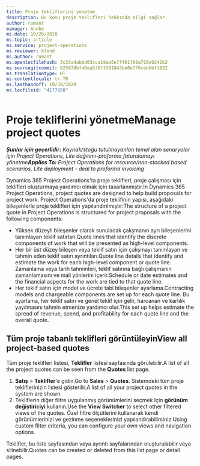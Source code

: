 ```yaml
---
title: Proje tekliflerini yönetme
description: Bu konu proje teklifleri hakkında bilgi sağlar.
author: rumant
manager: Annbe
ms.date: 10/26/2020
ms.topic: article
ms.service: project-operations
ms.reviewer: kfend
ms.author: rumant
ms.openlocfilehash: 3c33adabbd03cca19ae5e7f401f08a716e9242b2
ms.sourcegitcommit: 625878bf48ea530f3381843be0e778cebbbf1922
ms.translationtype: HT
ms.contentlocale: tr-TR
ms.lasthandoff: 10/30/2020
ms.locfileid: "4177850"
---
```

# <a name="manage-project-quotes"></a><span data-ttu-id="fb299-103">Proje tekliflerini yönetme</span><span class="sxs-lookup"><span data-stu-id="fb299-103">Manage project quotes</span></span>

<span data-ttu-id="fb299-104">_**Şunlar için geçerlidir:** Kaynak/stoğu tutulmayanları temel alan senaryolar için Project Operations, Lite dağıtımı-proforma faturalamayı yönetme_</span><span class="sxs-lookup"><span data-stu-id="fb299-104">_**Applies To:** Project Operations for resource/non-stocked based scenarios, Lite deployment - deal to proforma invoicing_</span></span>

<span data-ttu-id="fb299-105">Dynamics 365 Project Operations'ta proje teklifleri, proje çalışması için teklifleri oluşturmaya yardımcı olmak için tasarlanmıştır.</span><span class="sxs-lookup"><span data-stu-id="fb299-105">In Dynamics 365 Project Operations, project quotes are designed to help build proposals for project work.</span></span> <span data-ttu-id="fb299-106">Project Operations'da proje teklifinin yapısı, aşağıdaki bileşenlerle proje teklifleri için yapılandırılmıştır:</span><span class="sxs-lookup"><span data-stu-id="fb299-106">The structure of a project quote in Project Operations is structured for project proposals with the following components:</span></span>

  - <span data-ttu-id="fb299-107">Yüksek düzeyli bileşenler olarak sunulacak çalışmanın ayrı bileşenlerini tanımlayan teklif satırları.</span><span class="sxs-lookup"><span data-stu-id="fb299-107">Quote lines that identify the discrete components of work that will be presented as high-level components.</span></span>
  - <span data-ttu-id="fb299-108">Her bir üst düzey bileşen veya teklif satırı için çalışmayı tanımlayan ve tahmin eden teklif satırı ayrıntıları.</span><span class="sxs-lookup"><span data-stu-id="fb299-108">Quote line details that identify and estimate the work for each high-level component or quote line.</span></span> <span data-ttu-id="fb299-109">Zamanlama veya tarih tahminleri, teklif satırına bağlı çalışmanın zamanlamasını ve mali yönlerini içerir.</span><span class="sxs-lookup"><span data-stu-id="fb299-109">Schedule or date estimates and the financial aspects for the work are tied to that quote line.</span></span>
  - <span data-ttu-id="fb299-110">Her teklif satırı için model ve ücrete tabi bileşenler ayarlama.</span><span class="sxs-lookup"><span data-stu-id="fb299-110">Contracting models and chargeable components are set up for each quote line.</span></span> <span data-ttu-id="fb299-111">Bu ayarlama, her teklif satırı ve genel teklif için gelir, harcanan ve karlılık yayılmasını tahmin etmenize yardımcı olur.</span><span class="sxs-lookup"><span data-stu-id="fb299-111">This set up helps estimate the spread of revenue, spend, and profitability for each quote line and the overall quote.</span></span>

## <a name="view-all-project-based-quotes"></a><span data-ttu-id="fb299-112">Tüm proje tabanlı teklifleri görüntüleyin</span><span class="sxs-lookup"><span data-stu-id="fb299-112">View all project-based quotes</span></span>

<span data-ttu-id="fb299-113">Tüm proje teklifleri listesi, **Teklifler** listesi sayfasında görülebilir.</span><span class="sxs-lookup"><span data-stu-id="fb299-113">A list of all the project quotes can be seen from the **Quotes** list page.</span></span> 

1. <span data-ttu-id="fb299-114">**Satış** > **Teklifler**'e gidin.</span><span class="sxs-lookup"><span data-stu-id="fb299-114">Go to **Sales** > **Quotes**.</span></span> <span data-ttu-id="fb299-115">Sistemdeki tüm proje tekliflerinizin listesi gösterilir.</span><span class="sxs-lookup"><span data-stu-id="fb299-115">A list of all your project quotes in the system are shown.</span></span> 
2. <span data-ttu-id="fb299-116">Tekliflerin diğer filtre uygulanmış görünümlerini seçmek Için **görünüm değiştiriciyi** kullanın.</span><span class="sxs-lookup"><span data-stu-id="fb299-116">Use the **View Switcher** to select other filtered views of the quotes.</span></span> <span data-ttu-id="fb299-117">Özel filtre ölçütlerini kullanarak kendi görünümlerinizi ve gezinme seçeneklerinizi yapılandırabilirsiniz.</span><span class="sxs-lookup"><span data-stu-id="fb299-117">Using custom filter criteria, you can configure your own views and navigation options.</span></span>

<span data-ttu-id="fb299-118">Teklifler, bu liste sayfasından veya ayrıntı sayfalarından oluşturulabilir veya silinebilir.</span><span class="sxs-lookup"><span data-stu-id="fb299-118">Quotes can be created or deleted from this list page or detail pages.</span></span>
